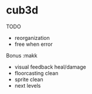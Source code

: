# cub3d

TODO

- reorganization
- free when error

Bonus :makk
- visual feedback heal/damage
- floorcasting clean
- sprite clean
- next levels